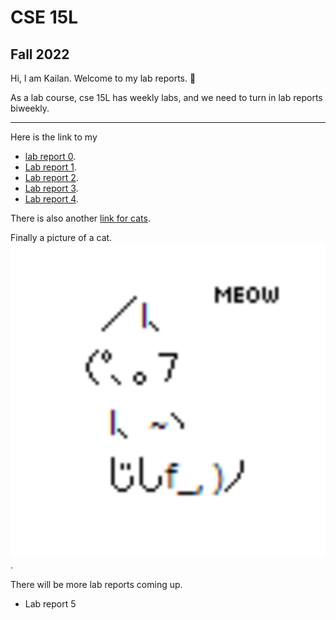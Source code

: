 # CSE 15L
## Fall 2022

Hi, I am Kailan.
Welcome to my lab reports. 📄

As a lab course, cse 15L has weekly labs, and we need to turn in lab reports biweekly.

---
Here is the link to my
* [lab report 0](https://github.com/KaronLan/cse15l-lab-reports/blob/main/lab-report-1-week-0.md).
* [Lab report 1](lab-report-1-week-1.html).
* [Lab report 2](lab-report-2-week-3.html).
* [Lab report 3](lab-report-3-week-5.html).
* [Lab report 4](lab-report-4-week-7.html).

There is also another [link for cats](cats.md).

Finally a picture of a cat.![cat](image/cat%20ascii.png).


There will be more lab reports coming up.

* Lab report 5





